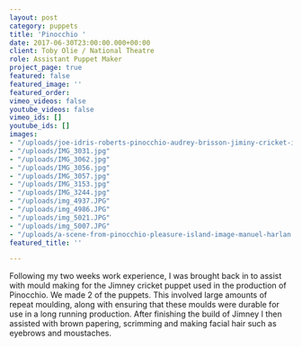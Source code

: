 ```yaml
---
layout: post
category: puppets
title: 'Pinocchio '
date: 2017-06-30T23:00:00.000+00:00
client: Toby Olie / National Theatre
role: Assistant Puppet Maker
project_page: true
featured: false
featured_image: ''
featured_order: 
vimeo_videos: false
youtube_videos: false
vimeo_ids: []
youtube_ids: []
images:
- "/uploads/joe-idris-roberts-pinocchio-audrey-brisson-jiminy-cricket-image-manuel-harlan.jpg"
- "/uploads/IMG_3031.jpg"
- "/uploads/IMG_3062.jpg"
- "/uploads/IMG_3056.jpg"
- "/uploads/IMG_3057.jpg"
- "/uploads/IMG_3153.jpg"
- "/uploads/IMG_3244.jpg"
- "/uploads/img_4937.JPG"
- "/uploads/img_4986.JPG"
- "/uploads/img_5021.JPG"
- "/uploads/img_5007.JPG"
- "/uploads/a-scene-from-pinocchio-pleasure-island-image-manuel-harlan.jpg"
featured_title: ''

---
```

Following my two weeks work experience, I was brought back in to assist with mould making for the Jimney cricket puppet used in the production of Pinocchio. We made 2 of the puppets. This involved large amounts of repeat moulding, along with ensuring that these moulds were durable for use in a long running production. After finishing the build of Jimney I then assisted with brown papering, scrimming and making facial hair such as eyebrows and moustaches.